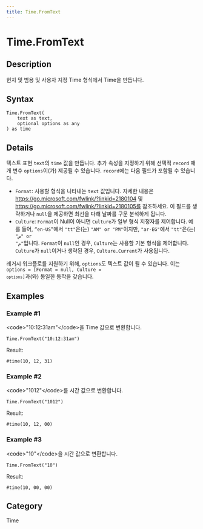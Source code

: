 ```yaml
---
title: Time.FromText
---
```


# Time.FromText


## Description

현지 및 범용 및 사용자 지정 Time 형식에서 Time을 만듭니다.


## Syntax

```powerquery
Time.FromText(
    text as text,
    optional options as any
) as time
```


## Details

텍스트 표현 <code>text</code>의 <code>time</code> 값을 만듭니다. 추가 속성을 지정하기 위해 선택적 <code>record</code> 매개 변수 <code>options</code>이(가) 제공될 수 있습니다. <code>record</code>에는 다음 필드가 포함될 수 있습니다.<ul>   <li><code>Format</code>: 사용할 형식을 나타내는 <code>text</code> 값입니다. 자세한 내용은 https://go.microsoft.com/fwlink/?linkid=2180104 및 https://go.microsoft.com/fwlink/?linkid=2180105를 참조하세요. 이 필드를 생략하거나 <code>null</code>을 제공하면 최선을 다해 날짜를 구문 분석하게 됩니다.</li>   <li><code>Culture</code>: <code>Format</code>이 Null이 아니면 <code>Culture</code>가 일부 형식 지정자를 제어합니다. 예를 들어, <code>“en-US”</code>에서 <code>"tt"</code>은(는) <code>"AM" or "PM"</code>이지만, <code>"ar-EG"</code>에서 <code>"tt"</code>은(는) <code>"ص" or "م"</code>입니다. <code>Format</code>이 <code>null</code>인 경우, <code>Culture</code>는 사용할 기본 형식을 제어합니다. <code>Culture</code>가 <code>null</code>이거나 생략된 경우, <code>Culture.Current</code>가 사용됩니다.</li></ul>레거시 워크플로를 지원하기 위해, <code>options</code>도 텍스트 값이 될 수 있습니다. 이는 <code>options</code><code> = [Format = null, Culture = <code>options</code>]</code>과(와) 동일한 동작을 갖습니다.


## Examples

### Example #1 
&lt;code&gt;&#34;10:12:31am&#34;&lt;/code&gt;을 Time 값으로 변환합니다.
```powerquery
Time.FromText("10:12:31am")
```

Result: 
```powerquery
#time(10, 12, 31)
```


### Example #2 
&lt;code&gt;&#34;1012&#34;&lt;/code&gt;를 시간 값으로 변환합니다.
```powerquery
Time.FromText("1012")
```

Result: 
```powerquery
#time(10, 12, 00)
```


### Example #3 
&lt;code&gt;&#34;10&#34;&lt;/code&gt;을 시간 값으로 변환합니다.
```powerquery
Time.FromText("10")
```

Result: 
```powerquery
#time(10, 00, 00)
```




## Category
Time
